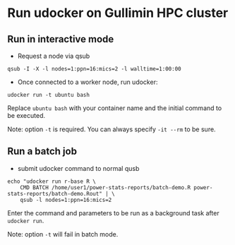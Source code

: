 # Run udocker on Gullimin HPC cluster
## Run in interactive mode
* Request a node via qsub
```
qsub -I -X -l nodes=1:ppn=16:mics=2 -l walltime=1:00:00
```
* Once connected to a worker node, run udocker:
```
udocker run -t ubuntu bash
```
Replace `ubuntu bash` with your container name and the initial command to be executed.

Note: option `-t` is required. You can always specify `-it --rm` to be sure. 
## Run a batch job
* submit udocker command to normal qusb
```
echo "udocker run r-base R \
    CMD BATCH /home/user1/power-stats-reports/batch-demo.R power-stats-reports/batch-demo.Rout" | \
    qsub -l nodes=1:ppn=16:mics=2
```
Enter the command and parameters to be run as a background task after `udocker run`.

Note: option `-t` will fail in batch mode.
